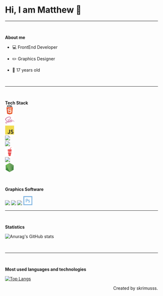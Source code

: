 <h1>Hi, I am Matthew 👋</h1>

---

<br>

**About me**

- 💻 FrontEnd Developer

- ✏️ Graphics Designer

- 👦 17 years old

<br>

---

<br>

**Tech Stack**
<code>
 <img src="https://raw.githubusercontent.com/devicons/devicon/master/icons/html5/html5-original-wordmark.svg" height="30"/>
 <img src="https://raw.githubusercontent.com/devicons/devicon/master/icons/sass/sass-original.svg" height="30"/>
 <img src="https://raw.githubusercontent.com/devicons/devicon/master/icons/javascript/javascript-original.svg" height="30"/>
 <img src="https://upload.wikimedia.org/wikipedia/commons/4/4c/Typescript_logo_2020.svg" height="30">
 <img src="https://www.vectorlogo.zone/logos/git-scm/git-scm-icon.svg" height="30"/>
 <img src="https://raw.githubusercontent.com/devicons/devicon/master/icons/gulp/gulp-plain.svg" height="30"/>
 <img src="https://www.vectorlogo.zone/logos/tailwindcss/tailwindcss-icon.svg" height="30"/>
 <img src="https://raw.githubusercontent.com/github/explore/80688e429a7d4ef2fca1e82350fe8e3517d3494d/topics/nodejs/nodejs.png" height="30"/>
</code>

 <br>
 
  **Graphics Software**
  
 <img src="https://cdn.worldvectorlogo.com/logos/adobe-xd.svg" height="30"/>
 <img src="https://www.vectorlogo.zone/logos/adobe_illustrator/adobe_illustrator-icon.svg" height="30"/>
 <img src="https://download.blender.org/branding/community/blender_community_badge_white.svg" height="30"/>
 <img src="https://raw.githubusercontent.com/devicons/devicon/master/icons/photoshop/photoshop-line.svg" height="30"/>
 
 <br>
 
 ---
 
 <br>
 
 **Statistics**
 
![Anurag's GitHub stats](https://github-readme-stats.vercel.app/api?username=skrimusss&show_icons=true)
  
 <br>
  
---

<br>

 **Most used languages and technologies**

[![Top Langs](https://github-readme-stats.vercel.app/api/top-langs/?username=skrimusss&layout=compact)](https://github.com/anuraghazra/github-readme-stats)

<p align="right"> Created by skrimusss. </p>
